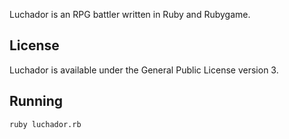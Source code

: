 Luchador is an RPG battler written in Ruby and Rubygame.

## License

Luchador is available under the General Public License version 3.

## Running
	ruby luchador.rb
